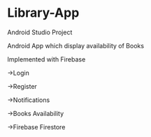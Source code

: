 # Library-App

Android Studio Project

Android App which display availability of Books

Implemented with Firebase

->Login

->Register

->Notifications

->Books Availability

->Firebase Firestore
